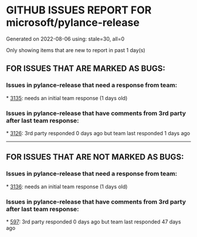 
# GITHUB ISSUES REPORT FOR microsoft/pylance-release


Generated on 2022-08-06 using: stale=30, all=0


Only showing items that are new to report in past 1 day(s)


## FOR ISSUES THAT ARE MARKED AS BUGS:


### Issues in pylance-release that need a response from team:


\* [3135](https://github.com/microsoft/pylance-release/issues/3135 "No attribute docstring in hover information for parameter input of type Callable"): needs an initial team response (1 days old)

### Issues in pylance-release that have comments from 3rd party after last team response:


\* [3126](https://github.com/microsoft/pylance-release/issues/3126 "One error pops up &quot;The Pylance server crashed 5 times in the last 3 minutes. The server will not be restarted. &quot;"): 3rd party responded 0 days ago but team last responded 1 days ago

---

## FOR ISSUES THAT ARE NOT MARKED AS BUGS:


### Issues in pylance-release that need a response from team:


\* [3136](https://github.com/microsoft/pylance-release/issues/3136 "Pylance 2022.08.10 crashes with Jupytext"): needs an initial team response (1 days old)

### Issues in pylance-release that have comments from 3rd party after last team response:


\* [597](https://github.com/microsoft/pylance-release/issues/597 "'reportMissingModuleSource' warning for requests.packages.*"): 3rd party responded 0 days ago but team last responded 47 days ago
